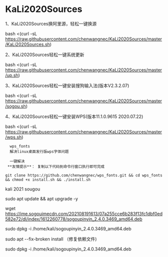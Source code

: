 # KaLi2020Sources
1、KaLi2020Sources换阿里源，轻松一键换源

  bash <(curl -sL https://raw.githubusercontent.com/chenwangnec/KaLi2020Sources/master/KaLi2020Sources.sh)


2、KaLi2020Sources轻松一键系统更新


  bash <(curl -sL https://raw.githubusercontent.com/chenwangnec/KaLi2020Sources/master/up.sh)


3、KaLi2020Sources轻松一键安装搜狗输入法(版本V2.3.2.07)


  bash <(curl -sL https://raw.githubusercontent.com/chenwangnec/KaLi2020Sources/master/sogou.sh)


4、KaLi2020Sources轻松一键安装WPS(版本11.1.0.9615 2020.07.22)


  bash <(curl -sL https://raw.githubusercontent.com/chenwangnec/KaLi2020Sources/master/wps.sh)
  
      wps_fonts
      解决linux桌面发行版wps字体问题
      
      一键解决
     **友情提示**： 复制以下代码到命令行窗口执行即可完成
     
```shell
git clone https://github.com/chenwangnec/wps_fonts.git && cd wps_fonts && chmod +x install.sh && ./install.sh

```
kali 2021 sougou

sudo apt update && apt upgrade -y

wget https://ime.sogouimecdn.com/202108191613/07a255cce6b283f13fc1dbf0ed582e72/dl/index/1612260778/sogoupinyin_2.4.0.3469_amd64.deb

sudo dpkg -i /home/kali/sogoupinyin_2.4.0.3469_amd64.deb


sudo apt --fix-broken install （修复依赖文件)


sudo dpkg -i /home/kali/sogoupinyin_2.4.0.3469_amd64.deb
